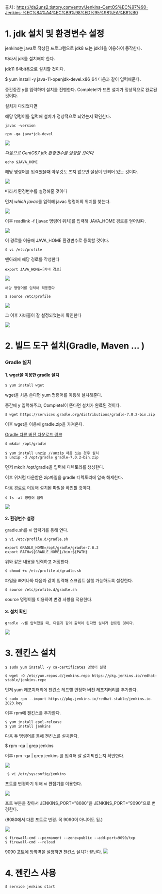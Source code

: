 출처 : https://da2uns2.tistory.com/entry/Jenkins-CentOS%EC%97%90-Jenkins-%EC%84%A4%EC%B9%98%ED%95%98%EA%B8%B0

# 1. jdk 설치 및 환경변수 설정

jenkins는 java로 작성된 프로그램으로 jdk8 또는 jdk11을 이용하여 동작한다.

따라서 jdk를 설치해야 한다.

jdk11 64bit용으로 설치할 것이다.

$ yum install -y java-11-openjdk-devel.x86_64
다음과 같이 입력해준다.

중간중간 y를 입력하며 설치를 진행한다. Complete!가 뜨면 설치가 정상적으로 완료된 것이다.

설치가 다되었다면

해당 명령어를 입력해 설치가 정상적으로 되었는지 확인한다.

```
javac -version
```

```
rpm -qa java*jdk-devel
```

![](https://velog.velcdn.com/images/sunblock99/post/e33be087-3051-41dd-8c8b-64d44417f18d/image.png)

_다음으로 CentOS7 jdk 환경변수를 설정할 것이다._

```
echo $JAVA_HOME
```

해당 명령어를 입력했을때 아무것도 뜨지 않으면 설정이 안되어 있는 것이다.

![](https://velog.velcdn.com/images/sunblock99/post/62079e20-12f8-418d-98b5-46bb7e3792d1/image.png)

따라서 환경변수를 설정해줄 것이다

먼저 *which javac*를 입력해 javac 명령어의 위치를 찾는다.

![](https://velog.velcdn.com/images/sunblock99/post/7483c718-b048-43f7-aadf-bb9d95d18f5f/image.png)

이후 readlink -f [javac 명령어 위치]를 입력해 JAVA_HOME 경로를 얻어낸다.

![](https://velog.velcdn.com/images/sunblock99/post/4d483e54-c48c-4114-b68a-9cbe1dbe6569/image.png)

이 경로를 이용해 JAVA_HOME 환경변수로 등록할 것이다.

```
$ vi /etc/profile
```

맨아래에 해당 경로를 작성한다

```
export JAVA_HOME=[자바 경로]
```

![](https://velog.velcdn.com/images/sunblock99/post/004f1226-0041-4ae8-9d7b-4f95d60ce274/image.png)

```
해당 명령어를 입력해 적용한다

$ source /etc/profile
```

![](https://velog.velcdn.com/images/sunblock99/post/61e05759-d62c-4afe-90c3-32a0bb0a0bce/image.png)

그 이후 자바홈이 잘 설정되었는지 확인한다

![](https://velog.velcdn.com/images/sunblock99/post/8e0bac73-87f0-4f3e-bdcb-9fff87371687/image.png)

# 2. 빌드 도구 설치(Gradle, Maven ... )

### Gradle 설치

#### 1. wget을 이용한 gradle 설치

```
$ yum install wget
```

wget을 처음 쓴다면 yum 명령어를 이용해 설치해준다.

중간에 y 입력해주고, Complete!이 뜬다면 설치가 완료된 것이다.

```
$ wget https://services.gradle.org/distributions/gradle-7.0.2-bin.zip
```

이후 wget을 이용해 gradle.zip을 가져온다.

[Gradle 다른 버전 다운로드 링크](https://services.gradle.org/distributions)

```
$ mkdir /opt/gradle

$ yum install unzip //unzip 처음 쓰는 경우 설치
$ unzip -d /opt/gradle gradle-7.0.2-bin.zip
```

먼저 mkdir /opt/gradle을 입력해 디렉토리를 생성한다.

이후 위처럼 다운받은 zip파일을 gradle 디렉토리에 압축 해제한다.

다음 경로로 이동해 설치된 파일을 확인할 것이다.

```
$ ls -al 명령어 입력
```

![](https://velog.velcdn.com/images/sunblock99/post/4ee432c6-7a6c-4c31-9f1c-1e3d628accde/image.png)

#### 2. 환경변수 설정

gradle.sh를 vi 입력기를 통해 연다.

```
$ vi /etc/profile.d/gradle.sh
```

```
export GRADLE_HOME=/opt/gradle/gradle-7.0.2
export PATH=${GRADLE_HOME}/bin:${PATH}
```

위와 같은 내용을 입력하고 저장한다.

```
$ chmod +x /etc/profile.d/gradle.sh
```

파일을 빠져나와 다음과 같이 입력해 스크립트 실행 가능하도록 설정한다.

```
$ source /etc/profile.d/gradle.sh
```

source 명령어를 이용하여 변경 사항을 적용한다.

#### 3. 설치 확인

```
gradle -v를 입력했을 때, 다음과 같이 출력이 된다면 설치가 완료된 것이다.
```

![](https://velog.velcdn.com/images/sunblock99/post/4b829e2f-9710-4cf0-bffc-e42595971869/image.png)

# 3. 젠킨스 설치

```
$ sudo yum install -y ca-certificates 명령어 실행
```

```
$ wget -O /etc/yum.repos.d/jenkins.repo https://pkg.jenkins.io/redhat-stable/jenkins.repo
```

먼저 yum 레포지터리에 젠킨스 레드햇 안정화 버전 레포지터리를 추가한다.

```
$ sudo rpm --import https://pkg.jenkins.io/redhat-stable/jenkins.io-2023.key
```

이후 rpm에 젠킨스를 추가한다.

```
$ yum install epel-release
$ yum install jenkins
```

다음 두 명령어를 통해 젠킨스를 설치한다.

$ rpm -qa | grep jenkins

이후 rpm -qa | grep jenkins 를 입력해 잘 설치되었는지 확인한다.

![](https://velog.velcdn.com/images/sunblock99/post/592b9986-1e73-4a44-a21e-1252115f6f06/image.png)

```
 $ vi /etc/sysconfig/jenkins
```

포트를 변경하기 위해 vi 편집기를 이용한다.

![](https://velog.velcdn.com/images/sunblock99/post/9b4d6b37-2eb4-42cb-9840-b290c38ade05/image.png)

포트 부분을 찾아서 JENKINS_PORT="8080"을 JENKINS_PORT="9090"으로 변경한다.

(8080에서 다른 포트로 변경. 꼭 9090이 아니어도 됨.)

![](https://velog.velcdn.com/images/sunblock99/post/f7a8ef6f-d4dc-4e3c-a4e9-a63ca9275756/image.png)

```
$ firewall-cmd --permanent --zone=public --add-port=9090/tcp
$ firewall-cmd --reload
```

9090 포트에 방화벽을 설정하면 젠킨스 설치가 끝난다.
![](https://velog.velcdn.com/images/sunblock99/post/de1b3bc5-2e08-4393-9221-83f6bad4bbe1/image.png)

# 4. 젠킨스 사용

```
$ service jenkins start
```
